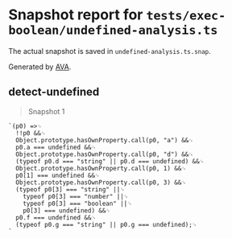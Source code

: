 # Snapshot report for `tests/exec-boolean/undefined-analysis.ts`

The actual snapshot is saved in `undefined-analysis.ts.snap`.

Generated by [AVA](https://avajs.dev).

## detect-undefined

> Snapshot 1

    `(p0) =>␊
      !!p0 &&␊
      Object.prototype.hasOwnProperty.call(p0, "a") &&␊
      p0.a === undefined &&␊
      Object.prototype.hasOwnProperty.call(p0, "d") &&␊
      (typeof p0.d === "string" || p0.d === undefined) &&␊
      Object.prototype.hasOwnProperty.call(p0, 1) &&␊
      p0[1] === undefined &&␊
      Object.prototype.hasOwnProperty.call(p0, 3) &&␊
      (typeof p0[3] === "string" ||␊
        typeof p0[3] === "number" ||␊
        typeof p0[3] === "boolean" ||␊
        p0[3] === undefined) &&␊
      p0.f === undefined &&␊
      (typeof p0.g === "string" || p0.g === undefined);␊
    `
